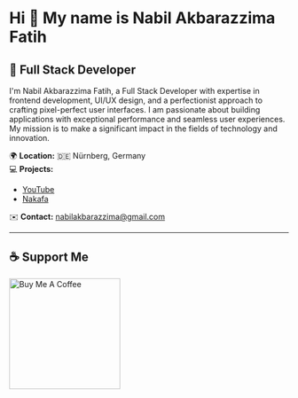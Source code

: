 # Hi 👋 My name is Nabil Akbarazzima Fatih

## 🚀 Full Stack Developer

I'm Nabil Akbarazzima Fatih, a Full Stack Developer with expertise in frontend development, UI/UX design, and a perfectionist approach to crafting pixel-perfect user interfaces. I am passionate about building applications with exceptional performance and seamless user experiences. My mission is to make a significant impact in the fields of technology and innovation.

🌍 **Location:** 🇩🇪 Nürnberg, Germany  
💻 **Projects:**  
- [YouTube](https://www.youtube.com/@nakafaa)  
- [Nakafa](https://nakafa.com)

✉️ **Contact:** [nabilakbarazzima@gmail.com](mailto:nabilakbarazzima@gmail.com)

---

## ☕ Support Me

<a href="https://www.buymeacoffee.com/nabilfatih"><img src="https://cdn.buymeacoffee.com/buttons/v2/default-yellow.png" width="200" alt="Buy Me A Coffee" /></a>
